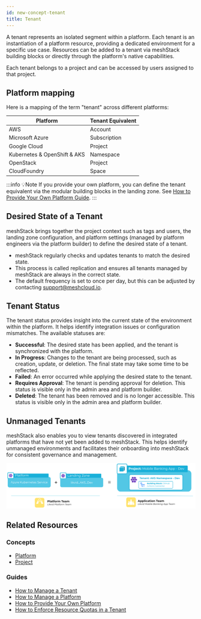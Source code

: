 ```yaml
---
id: new-concept-tenant
title: Tenant
---
```


A tenant represents an isolated segment within a platform. Each tenant is an instantiation of a platform resource, providing a dedicated environment for a specific use case. Resources can be added to a tenant via meshStack building blocks or directly through the platform's native capabilities.

Each tenant belongs to a project and can be accessed by users assigned to that project.

## Platform mapping

Here is a mapping of the term "tenant" across different platforms:

| Platform                | Tenant Equivalent         |
|-------------------------|--------------------------|
| AWS                     | Account                  |
| Microsoft Azure         | Subscription             |
| Google Cloud            | Project                  |
| Kubernetes & OpenShift & AKS | Namespace                |
| OpenStack               | Project                  |
| CloudFoundry            | Space                    |

:::info 💡Note
If you provide your own platform, you can define the tenant equivalent via the modular building blocks in the landing zone. See [How to Provide Your Own Platform Guide](new-guide-how-to-provide-your-own-platform.md).
:::

## Desired State of a Tenant

meshStack brings together the project context such as tags and users, the landing zone configuration, and platform settings (managed by platform engineers via the platform builder) to define the desired state of a tenant. 

- meshStack regularly checks and updates tenants to match the desired state.  
- This process is called replication and ensures all tenants managed by meshStack are always in the correct state.  
- The default frequency is set to once per day, but this can be adjusted by contacting support@meshcloud.io.

## Tenant Status
The tenant status provides insight into the current state of the environment within the platform. It helps identify integration issues or configuration mismatches. The available statuses are:

- **Successful**: The desired state has been applied, and the tenant is synchronized with the platform.
- **In Progress**: Changes to the tenant are being processed, such as creation, update, or deletion. The final state may take some time to be reflected.
- **Failed**: An error occurred while applying the desired state to the tenant.
- **Requires Approval**: The tenant is pending approval for deletion. This status is visible only in the admin area and platform builder.
- **Deleted**: The tenant has been removed and is no longer accessible. This status is visible only in the admin area and platform builder.

## Unmanaged Tenants

meshStack also enables you to view tenants discovered in integrated platforms that have not yet been added to meshStack. This helps identify unmanaged environments and facilitates their onboarding into meshStack for consistent governance and management.

![Tenant Concept Diagram](assets/new_concept/concept_tenant.png)

## Related Resources

### Concepts

- [Platform](new-concept-platform.md)
- [Project](new-concept-project.md)

### Guides

- [How to Manage a Tenant](new-guide-how-to-manage-a-tenant.md)
- [How to Manage a Platform](new-guide-how-to-manage-a-platform.md)
- [How to Provide Your Own Platform](new-guide-how-to-provide-your-own-platform.md)
- [How to Enforce Resource Quotas in a Tenant](new-guide-how-to-enforce-resource-quotas-in-a-tenant.md)
